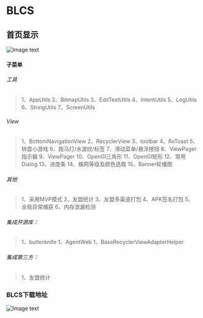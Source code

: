 # BLCS
## 首页显示
![Image text](https://github.com/DayorNight/BLCS/blob/master/home.png)

#### 子菜单

###### 工具
> 1、AppUtils
> 2、BitmapUtils
> 3、EditTextUtils
> 4、IntentUtils
> 5、LogUtils
> 6、StringUtils
> 7、ScreenUtils

###### View
> 1、BottomNavigationView
> 2、RecyclerView
> 3、toolbar
> 4、RxToast
> 5、转盘小游戏
> 6、跑马灯/水波纹/标签
> 7、滑动菜单/悬浮按钮
> 8、ViewPager指示器
> 9、ViewPager
> 10、OpenGl三角形
> 11、OpenGl矩形
> 12、常用Dialog
> 13、进度条
> 14、蛛网等级及颜色选取
> 15、Banner轮播图

###### 其他
> 1、采用MVP模式
> 2、友盟统计
> 3、友盟多渠道打包
> 4、APK签名打包
> 5、全局异常捕获
> 6、内存泄漏检测

###### 集成开源库：
> 1、butterknife
> 1、AgentWeb
> 1、BaseRecyclerViewAdapterHelper


###### 集成第三方：
> 1、友盟统计



### BLCS下载地址 
![Image text](https://github.com/DayorNight/BLCS/blob/master/BLCS.png)
